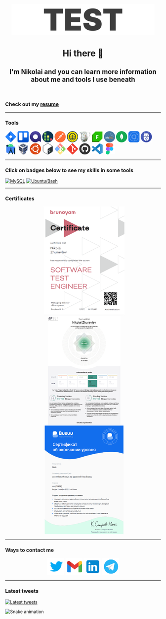<!---->

<p align="center"> 
<a href="https://github.com/nikolaiqa"><img  alt="Logo" title="Test hard - go QA" height="100" src="./Sourses/Logo.gif"/></a> 
</p>


<h1 align="center"> Hi there 👋 </h1>

<h2 align="center"> I'm Nikolai and you can learn more information about me and tools I use beneath </h2>
 
<br>
 
<h3 align="left"> Сheck out my <a href="https://drive.google.com/file/d/13ccjGmmKePU6CzG8RiyijSYLzqPSi40-/view?usp=share_link" title="ru-version" target="_blank"> resume </a> </h3>

--- 

<h3 align="left"> Tools </h3>
<p align="left"> 
<a href="https://github.com/nikolaiqa"><img  alt="Jira" title="Jira" width="36" height="36" src="./Sourses/Jira.svg"/></a> <a href="https://github.com/nikolaiqa"><img  alt="Trello" title="Trello" width="36" height="36" src="./Sourses/Trello.svg"/></a> <a href="https://github.com/nikolaiqa"><img  alt="Qase" title="Qase" width="36" height="36" src="./Sourses/Qase.png"/></a> <a href="https://github.com/nikolaiqa"><img  alt="TestRail" title="TestRail" width="36" height="36" src="./Sourses/TestRail.png"/></a> <a href="https://github.com/nikolaiqa"><img  alt="Postman" title="Postman" width="36" height="36" src="./Sourses/Postman.svg"/></a> <a href="https://github.com/nikolaiqa"><img  alt="SoapUI" title="SoapUI" width="36" height="36" src="./Sourses/SoapUI.svg"/></a> <a href="https://github.com/nikolaiqa"><img  alt="Charles Proxy" title="Charles Proxy" width="36" height="36" src="./Sourses/Charles Proxy.svg"/></a> <a href="https://github.com/nikolaiqa"><img  alt="Fiddler" title="Fiddler" width="36" height="36"  src="./Sourses/Fiddler.png"/></a> <a href="https://github.com/nikolaiqa/MySQL"><img  alt="MySQL" title="MySQL" width="36" height="36" src="./Sourses/MySQL.png"/></a> <a href="https://github.com/nikolaiqa"><img  alt="MongoDB" title="MongoDB" width="36" height="36" src="./Sourses/MongoDB.svg"/></a> <a href="https://github.com/nikolaiqa"><img  alt="DevTools" title="DevTools" width="36" height="36" src="./Sourses/DevTools.png"/></a> <a href="https://github.com/nikolaiqa"><img  alt="ADB" title="ADB" width="36" height="36" src="./Sourses/ADB.png"/></a> <a href="https://github.com/nikolaiqa"><img  alt="Android Studio" title="Android Studio" width="36" height="36" src="./Sourses/AndroidStudio.svg"/></a> <a href="https://github.com/nikolaiqa"><img  alt="VirtualBox" title="VirtualBox" width="36" height="36" src="./Sourses/VirtualBox.svg"/></a> <a href="https://github.com/nikolaiqa/Ubuntu/blob/main/Task%201%20(pwd%2C%20ls%2C%20mkdir%2C%20mv%2C%20rm).md"><img  alt="Ubuntu" title="Ubuntu" width="36" height="36" src="./Sourses/Ubuntu.svg"/></a> <a href="https://github.com/nikolaiqa/Ubuntu/blob/main/Task%202%20(echo%2C%20nano%2C%20cat%2C%20vim%2C%20grep).md"><img  alt="Bash" title="Bash" width="36" height="36" src="./Sourses/Bash.svg"/></a> <a href="https://github.com/nikolaiqa"><img  alt="Git Bash" title="Git Bash" width="36" height="36" src="./Sourses/GitBash.svg"/></a> <a href="https://github.com/nikolaiqa"><img  alt="Git" title="Git" width="36" height="36" src="./Sourses/Git.svg"/></a> <a href="https://github.com/nikolaiqa?tab=repositories"><img  alt="GitHub" title="GitHub" width="36" height="36" src="./Sourses/Github.png"/></a> <a href="https://github.com/nikolaiqa"><img  alt="VS Code" title="VS Code" width="36" height="36" src="./Sourses/VScode.svg"/></a> <a href="https://github.com/nikolaiqa"><img  alt="Figma" title="Figma" width="36" height="36" src="./Sourses/Figma.svg"/></a> 
</p>

---

<h3 align="left"> Click on badges below to see my skills in some tools </h3>
<p align="left"> 
<a href="https://github.com/nikolaiqa/MySQL"><img  alt="MySQL" title="Click and jump to a repository" height="27" src="https://img.shields.io/badge/MySQL-205270"/></a> <a href="https://github.com/nikolaiqa/Ubuntu-Bash"><img  alt="Ubuntu/Bash" title="Click and jump to a repository" height="27" src="https://img.shields.io/badge/Ubuntu/Bash-76314A"/></a>
</p>

---

<h3 align="left"> Certificates </h3>
<p align="center"> 
<a href="https://drive.google.com/file/d/1Ga98qPr5QC8AUFfWdyeByw9MNOGtNIDQ/view?usp=sharing"><img  alt="Brunoyam" title="Click to look closer" height="350" style="padding-left:7px" src="./Sourses/Brunoyam.png"/></a> <a href="https://drive.google.com/file/d/1610hHlcI4FKtpIDYmi8QID3lRnXCpAOD/view?usp=sharing"><img  alt="EFSET" title="Click to look closer" height="350" style="padding-left:7px" src="./Sourses/EF SET.png"/></a> 
<a href="https://drive.google.com/file/d/1QlStywDGtjt7Y2Yn8X4TIp1GoyF04cKz/view?usp=sharing"><img  alt="BUSUU" title="Click to look closer" height="350" style="padding-left:7px" src="./Sourses/Busuu.png"/></a> 
</p>

---

<h3 align="left"> Ways to contact me </h3>
<p align="center">
<a href="https://www.twitter.com/nikolaiqa"><img alt="Twitter" title="Click to follow" width="55" src="./Sourses/icons8-twitter.svg"/></a> <a href="mailto:inikolaizhuravlev@gmail.com"><img alt="Gmail" title="Click to send a message" width="55" src="./Sourses/icons8-gmail.svg"/></a> <a href="www.linkedin.com/in/nikolqa"><img alt="Linkedin" title="Click to connect" width="55" src="./Sourses/icons8-linkedin.svg"/></a> <a href="https://t.me/INikolaiZhuravlev"><img alt="Telegram" title="Click to chat" width="55" src="./Sourses/icons8-telegram-app.svg"/></a>
</p>

---

<h3 align="left"> Latest tweets </h3>
<p align="left">
<a href="https://www.twitter.com/nikolaiqa"><img alt="Latest tweets" title="Click to read more" src="https://github-readme-twitter-gazf.vercel.app/api?id=nikolaiqa&layout=wide&show_reply=off&show_retweet=off"/></a> 
</p>


![Snake animation](https://github.com/thepiyushmalhotra/thepiyushmalhotra/blob/output/github-contribution-grid-snake.svg)
